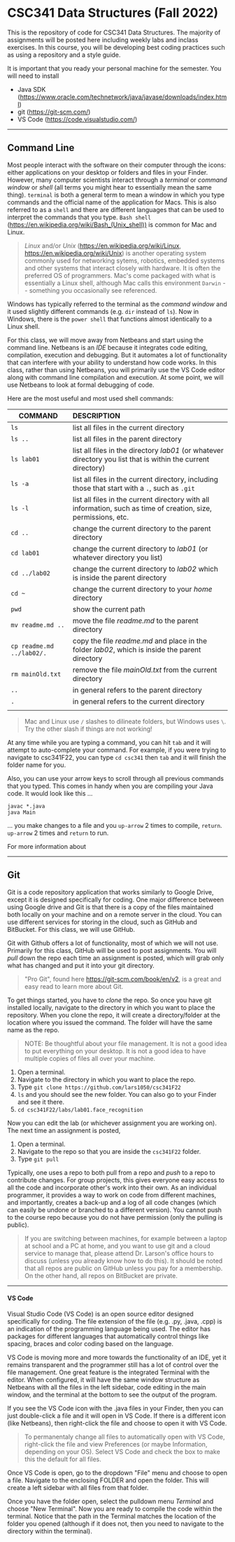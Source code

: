 # CSC341 Data Structures (Fall 2022)

This is the repository of code for CSC341 Data Structures. The majority of assignments
will be posted here including weekly labs and inclass exercises. In this course, you
will be developing best coding practices such as using a repository and a style guide.

It is important that you ready your personal machine for the semester. You will need to install
- Java SDK (https://www.oracle.com/technetwork/java/javase/downloads/index.html)
- git (https://git-scm.com/)
- VS Code (https://code.visualstudio.com/)

<hr>

## Command Line

Most people interact with the software on their computer through the icons: either applications on your desktop
or folders and files in your Finder. However, many computer scientists interact through a _terminal_ or
_command window_ or _shell_ (all terms you might hear to essentially mean the same thing). 
`terminal` is both a general term to mean a window in which you type commands and the official name of the application for Macs. This is also referred to as a `shell` and there are different languages that can be used to interpret
the commands that you type. `Bash shell` (https://en.wikipedia.org/wiki/Bash_(Unix_shell)) is common for Mac and Linux. 

> _Linux_ and/or _Unix_ (https://en.wikipedia.org/wiki/Linux, https://en.wikipedia.org/wiki/Unix) 
is another operating system commonly used for networking sytems, robotics, embedded systems 
and other systems that interact closely with hardware. It is often the preferred OS of programmers. Mac's come packaged with 
what is essentially a Linux shell, although Mac calls this environment `Darwin` -- something you occasionally see referenced.

Windows has typically referred to the terminal as the _command window_ and it used slightly different commands (e.g. `dir` instead of `ls`). Now in Windows, 
there is the `power shell` that functions almost identically to a Linux shell. 

For this class, we will move away from Netbeans and start using the command line. Netbeans is an _IDE_ because
it integrates code editing, compilation, execution and debugging. But it automates a lot of functionality that
can interfere with your ability to understand how code works.
In this class, rather than using Netbeans, you will primarily use the VS Code editor along with command line compilation and execution. At some point, we will use Netbeans to look at formal debugging of code.

Here are the most useful and most used shell commands:

|    COMMAND        |     DESCRIPTION      |
| --------------|:-----------------------------------------------|
| `ls` | list all files in the current directory |
| `ls ..` | list all files in the parent directory
| `ls lab01` | list all files in the directory _lab01_ (or whatever directory you list that is within the current directory) |
| `ls -a` | list all files in the current directory, including those that start with a `.`, such as `.git`
| `ls -l` | list all files in the current directory with all information, such as time of creation, size,  permissions, etc. |
| `cd ..` | change the current directory to the parent directory |
| `cd lab01` | change the current directory to _lab01_ (or whatever directory you list) |
| `cd ../lab02` | change the current directory to _lab02_ which is inside the parent directory |
| `cd ~` | change the current directory to your _home_ directory |
| `pwd` | show the current path |
| `mv readme.md ..` | move the file _readme.md_ to the parent directory |
| `cp readme.md ../lab02/.` | copy the file _readme.md_ and place in the folder _lab02_, which is inside the parent directory |
| `rm mainOld.txt` | remove the file _mainOld.txt_ from the current directory |
| `..` | in general refers to the parent directory |
| `.` | in general refers to the current directory |
|    |   |

> Mac and Linux use `/` slashes to dilineate folders, but Windows uses `\`. Try the other slash if things are not working!

At any time while you are typing a command, you can hit `tab` and it will attempt to auto-complete your command.
For example, if you were trying to navigate to csc341F22, you can type `cd csc341` then `tab` and it will finish the
folder name for you.

Also, you can use your arrow keys to scroll through all previous commands that you typed. This comes in 
handy when you are compiling your Java code. It would look like this ...

```
javac *.java
java Main
```

... you make changes to a file and you `up-arrow` 2 times to compile, `return`. `up-arrow` 2 times and `return` to run.

For more information about 


<hr>

## Git

Git is a code repository application that works similarly to Google Drive, except it is designed specifically for coding.
One major difference between using Google drive and Git is that there is a copy of the files maintained both
locally on your machine and on a remote server in the cloud. You can use different services for storing in the cloud, 
such as GitHub and BitBucket. For this class, we will use GitHub.

Git with Github offers a lot of functionality, most of which we will not use. Primarily for this class, GitHub will be used to 
post assignments. You will _pull_ down the repo each time an assignment is posted, which will grab only
what has changed and put it into your git directory.

> "Pro Git", found here https://git-scm.com/book/en/v2, is a great and easy read to learn more about Git.

To get things started, you have to _clone_ the repo. So once you have git installed locally, navigate to the directory
in which you want to place the repository. When you clone the repo, it will create a directory/folder at the location where you issued the command. The folder will have the same name as the repo. 

> NOTE: Be thoughtful about your file management. It is not a good idea to put everything on your desktop. It is not
a good idea to have multiple copies of files all over your machine.

1. Open a terminal.
2. Navigate to the directory in which you want to place the repo.
3. Type `git clone https://github.com/lars1050/csc341F22`
4. `ls` and you should see the new folder. You can also go to your Finder and see it there.
5. `cd csc341F22/labs/lab01.face_recognition`

Now you can edit the lab (or whichever assignment you are working on). The next time an assignment is posted, 

1. Open a terminal.
2. Navigate to the repo so that you are inside the `csc341F22` folder.
3. Type `git pull`

Typically, one uses a repo to both pull from a repo and _push_ to a repo to contribute changes. For group
projects, this gives everyone easy access to all the code and incorporate other's work into their own.
As an individual programmer, it provides a way to work on code from different machines, and importantly,
creates a back-up and a log of all code changes (which can easily be undone or branched to a different version).
You cannot push to the course repo because you do not have permission (only the pulling is public).

> If you are switching between machines, for example between a laptop at school and a PC at home, and you 
want to use git and a cloud service to manage that, please attend Dr. Larson's office hours to discuss
(unless you already know how to do this). It should be noted that all repos are public on GitHub
unless you pay for a membership. On the other hand, all repos on BitBucket are private.

<hr>

#### VS Code

Visual Studio Code (VS Code) is an open source editor designed specifically for coding. The file
extension of the file (e.g. .py, .java, .cpp) is an indication of the programming language being used.
The editor has packages for different languages that automatically control things like spacing, braces and 
color coding based on the language. 

VS Code is moving more and more towards the functionality of an IDE, yet it remains
transparent and the programmer still has a lot of control over the file management. One great feature is 
the integrated Terminal with the editor. When configured, it will have the same window structure as 
Netbeans with all the files in the left sidebar, code editing in the main window, and the terminal
at the bottom to see the output of the program.

If you see the VS Code icon with the .java files in your Finder, then you can just double-click 
a file and it will open in VS Code. 
If there is a different icon (like Netbeans), then right-click the file and choose to open it with VS Code.

> To permanentaly change all files to automatically open with VS Code, right-click the file and 
view Preferences (or maybe Information, depending on your OS). Select VS Code and check the box
to make this the default for all files.

Once VS Code is open, go to the dropdown "File" menu and choose to open a file. 
Navigate to the enclosing FOLDER and open the folder. This will create a left sidebar with all files from that folder.

Once you have the folder open, select the pulldown menu _Terminal_ and choose "New Terminal".
Now you are ready to compile the code within the terminal. Notice that the path in the Terminal
matches the location of the folder you opened 
(although if it does not, then you need to navigate to the directory within the terminal).




